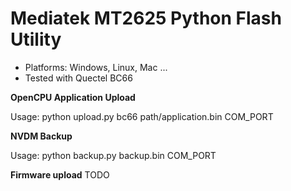 # Mediatek MT2625 Python Flash Utility

* Platforms: Windows, Linux, Mac ...
* Tested with Quectel BC66


**OpenCPU Application Upload**

Usage: python upload.py bc66 path/application.bin COM_PORT


**NVDM Backup**

Usage: python backup.py backup.bin COM_PORT


**Firmware upload**
TODO
